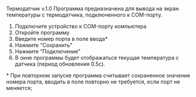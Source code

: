 Термодатчик v.1.0
Программа предназначена для вывода на экран температуры с термодатчика, подключенного к COM-порту.
1) Подключите устройство к COM-порту компьютера
2) Откройте программу
3) Введите номер порта в поле ввода*
4) Нажмите "Сохранить"
5) Нажмите "Подключение"
6) В окне программы будет отображаться текущая температура с датчика (период обновления 0.5с).

\* При повторном запуске программа считывает сохраненное значение номера порта, вводить в поле повторно не требуется, если порт не меняется;
